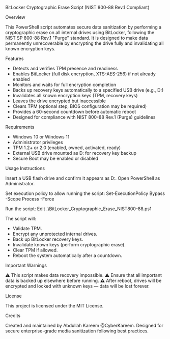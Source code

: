 BitLocker Cryptographic Erase Script (NIST 800-88 Rev.1 Compliant)

Overview

This PowerShell script automates secure data sanitization by performing a cryptographic erase on all internal drives using BitLocker, following the NIST SP 800-88 Rev.1 "Purge" standard.
It is designed to make data permanently unrecoverable by encrypting the drive fully and invalidating all known encryption keys.

Features

- Detects and verifies TPM presence and readiness
- Enables BitLocker (full disk encryption, XTS-AES-256) if not already enabled
- Monitors and waits for full encryption completion
- Backs up recovery keys automatically to a specified USB drive (e.g., D:\)
- Invalidates all known encryption keys (TPM, recovery keys)
- Leaves the drive encrypted but inaccessible
- Clears TPM (optional step, BIOS configuration may be required)
- Provides a 60-second countdown before automatic reboot
- Designed for compliance with NIST 800-88 Rev.1 (Purge) guidelines

Requirements

- Windows 10 or Windows 11
- Administrator privileges
- TPM 1.2+ or 2.0 (enabled, owned, activated, ready)
- External USB drive mounted as D: for recovery key backup
- Secure Boot may be enabled or disabled

Usage Instructions

Insert a USB flash drive and confirm it appears as D:\.
Open PowerShell as Administrator.

Set execution policy to allow running the script:
Set-ExecutionPolicy Bypass -Scope Process -Force

Run the script:
Edit
.\BitLocker_Cryptographic_Erase_NIST800-88.ps1

The script will:

- Validate TPM.
- Encrypt any unprotected internal drives.
- Back up BitLocker recovery keys.
- Invalidate known keys (perform cryptographic erase).
- Clear TPM if allowed.
- Reboot the system automatically after a countdown.

Important Warnings

⚠️ This script makes data recovery impossible.
⚠️ Ensure that all important data is backed up elsewhere before running.
⚠️ After reboot, drives will be encrypted and locked with unknown keys — data will be lost forever.

License

This project is licensed under the MIT License.

Credits

Created and maintained by Abdullah Kareem @CyberKareem.
Designed for secure enterprise-grade media sanitization following best practices.
